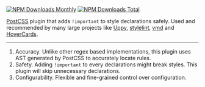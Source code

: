 [![NPM Downloads Monthly][img-dm]][npm]
[![NPM Downloads Total][img-dt]][npm]

[img-dt]: https://img.shields.io/npm/dt/postcss-safe-important.svg?maxAge=3600
[img-dm]: https://img.shields.io/npm/dm/postcss-safe-important.svg?maxAge=3600
[npm]: https://www.npmjs.com/package/postcss-safe-important

[PostCSS](https://github.com/postcss/postcss) plugin that adds `!important` to style declarations safely. Used and recommended by many large projects like [Uppy](https://github.com/transloadit/uppy), [stylelint](https://stylelint.io/user-guide/rules/declaration-no-important/), [vmd](https://github.com/yoshuawuyts/vmd) and [HoverCards](https://github.com/kogg/hovercards).

<hr class="read-more" />

1. Accuracy. Unlike other regex based implementations, this plugin uses AST generated by PostCSS to accurately locate rules.
2. Safety. Adding `!important` to every declarations might break styles. This plugin will skip unnecessary declarations.
3. Configurability. Flexible and fine-grained control over configuration.
